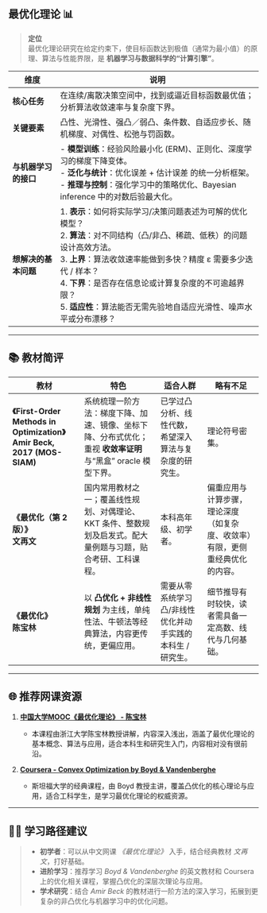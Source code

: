 ## 最优化理论 📊

> **定位**  
> 最优化理论研究在给定约束下，使目标函数达到极值（通常为最小值）的原理、算法与性能界限，是 **机器学习与数据科学的“计算引擎”**。

| 维度 | 说明 |
|------|------|
| **核心任务** | 在连续/离散决策空间中，找到或逼近目标函数最优值；分析算法收敛速率与复杂度下界。 |
| **关键要素** | 凸性、光滑性、强凸／弱凸、条件数、自适应步长、随机梯度、对偶性、松弛与罚函数。 |
| **与机器学习的接口** | - **模型训练**：经验风险最小化 (ERM)、正则化、深度学习的梯度下降变体。<br> - **泛化与统计**：优化误差 + 估计误差 的统一分析框架。<br> - **推理与控制**：强化学习中的策略优化、Bayesian inference 中的对数后验最大化。 |
| **想解决的基本问题** | 1. **表示**：如何将实际学习/决策问题表述为可解的优化模型？<br>2. **算法**：对不同结构（凸/非凸、稀疏、低秩）的问题设计高效方法。<br>3. **上界**：算法收敛速率能做到多快？精度 ε 需要多少迭代 / 样本？<br>4. **下界**：是否存在信息论或计算复杂度的不可逾越界限？<br>5. **适应性**：算法能否无需先验地自适应光滑性、噪声水平或分布漂移？ |

---

## 📚 教材简评

| 教材 | 特色 | 适合人群 | 略有不足 |
|------|------|----------|----------|
| **《First-Order Methods in Optimization》<br>Amir Beck, 2017 (MOS-SIAM)** | 系统梳理一阶方法：梯度下降、加速、镜像、坐标下降、分布式优化；重视 **收敛率证明** 与“黑盒” oracle 模型下界。 | 已学过凸分析、线性代数，希望深入算法与复杂度的研究生。 | 理论符号密集。 |
| **《最优化（第 2 版）》<br>文再文** | 国内常用教材之一；覆盖线性规划、对偶理论、KKT 条件、整数规划及启发式。配大量例题与习题，贴合考研、工科课程。 | 本科高年级、初学者。 | 偏重应用与计算步骤，理论深度（如复杂度、收敛率）有限，更侧重经典优化的内容。 |
| **《最优化》<br>陈宝林** | 以 **凸优化 + 非线性规划** 为主线，单纯性法、牛顿法等经典算法，内容更传统，更偏应用。 | 需要从零系统学习凸/非线性优化并动手实践的本科生 / 研究生。 | 细节推导有时较快，读者需具备一定高数、线代与几何基础。 |

---

## 🌐 推荐网课资源

1. **[中国大学MOOC《最优化理论》 - 陈宝林](https://www.icourse163.org/course/ZJU-1002522006)**  
   - 本课程由浙江大学陈宝林教授讲解，内容深入浅出，涵盖了最优化理论的基本概念、算法与应用，适合本科生和研究生入门，内容相对没有很前沿。

2. **[Coursera - Convex Optimization by Boyd & Vandenberghe](https://www.youtube.com/watch?v=kV1ru-Inzl4)**  
   - 斯坦福大学的经典课程，由 Boyd 教授主讲，覆盖凸优化的核心理论与应用，适合工科学生，是学习最优化理论的权威资源。

---

## 🧑‍🏫 学习路径建议

> - **初学者**：可以从中文网课 *《最优化理论》* 入手，结合经典教材 *文再文*，打好基础。  
> - **进阶学习**：推荐学习 *Boyd & Vandenberghe* 的英文教材和 Coursera 上的优化相关课程，掌握凸优化的深层次理论与应用。  
> - **学术研究**：结合 *Amir Beck* 的教材进行一阶方法的深入学习，拓展到更复杂的非凸优化与机器学习中的优化问题。  
